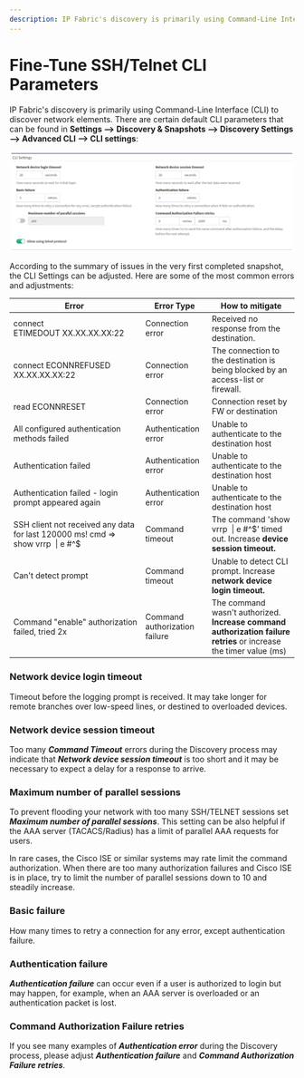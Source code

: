 ```yaml
---
description: IP Fabric's discovery is primarily using Command-Line Interface (CLI) to discover network elements.
---
```


# Fine-Tune SSH/Telnet CLI Parameters

IP Fabric's discovery is primarily using Command-Line Interface (CLI) to
discover network elements. There are certain default CLI parameters that can be
found in **Settings --> Discovery & Snapshots --> Discovery Settings -->
Advanced CLI --> CLI settings**:

![Fine-Tune SSH/Telnet CLI parameters](finetune-ssh-telnet.png)

According to the summary of issues in the very first completed snapshot,
the CLI Settings can be adjusted. Here are some of the most common
errors and adjustments:

| Error | Error Type | How to  mitigate |
|--- | --- | --- |
| connect ETIMEDOUT XX.XX.XX.XX:22 | Connection error | Received no response from the destination. |
| connect ECONNREFUSED XX.XX.XX.XX:22 | Connection error | The connection to the destination is being blocked by an access-list or firewall. |
| read ECONNRESET | Connection error | Connection reset by FW or destination |
| All configured authentication methods failed | Authentication error | Unable to authenticate to the destination host |
| Authentication failed | Authentication error | Unable to authenticate to the destination host |
| Authentication failed - login prompt appeared again | Authentication error          | Unable to authenticate to the destination host |
| SSH client not received any data for last 120000 ms! cmd => show vrrp  \| e #^$ | Command timeout | The command 'show vrrp  \| e #^$' timed out. Increase **device session timeout.** |
| Can't detect prompt | Command timeout | Unable to detect CLI prompt. Increase **network device login timeout.** |
| Command "enable" authorization failed, tried 2x | Command authorization failure | The command wasn't authorized. **Increase command authorization failure retries** or increase the timer value (ms) |

### Network device login timeout

Timeout before the logging prompt is received. It may take longer for
remote branches over low-speed lines, or destined to overloaded devices.

### Network device session timeout

Too many ***Command Timeout*** errors during the Discovery process may
indicate that ***Network device session timeout*** is too short and it
may be necessary to expect a delay for a response to arrive.

### Maximum number of parallel sessions

To prevent flooding your network with too many SSH/TELNET sessions set
***Maximum number of parallel sessions***. This setting can be also
helpful if the AAA server (TACACS/Radius) has a limit of parallel AAA
requests for users.

In rare cases, the Cisco ISE or similar systems may rate limit the
command authorization. When there are too many authorization failures
and Cisco ISE is in place, try to limit the number of parallel sessions
down to 10 and steadily increase.

### Basic failure

How many times to retry a connection for any error, except
authentication failure.

### Authentication failure

***Authentication failure*** can occur even if a user is authorized to
login but may happen, for example, when an AAA server is overloaded or
an authentication packet is lost.

### Command Authorization Failure retries

If you see many examples of ***Authentication error*** during the
Discovery process, please adjust ***Authentication failure*** and
***Command Authorization Failure retries***.
